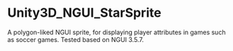 # Unity3D_NGUI_StarSprite

A polygon-liked NGUI sprite, for displaying player attributes in games such as soccer games.
Tested based on NGUI 3.5.7.
